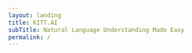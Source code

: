 ```yaml
---
layout: landing
title: KITT.AI
subTitle: Natural Language Understanding Made Easy
permalink: / 
---
```

